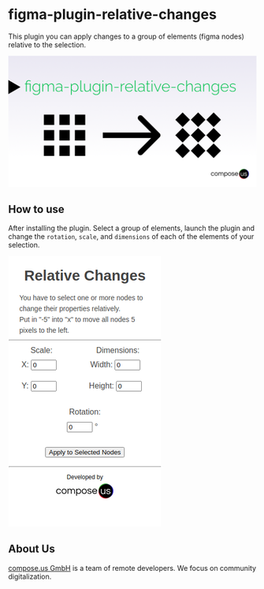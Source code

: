 # figma-plugin-relative-changes

This plugin you can apply changes to a group of elements (figma nodes) relative to the selection.

![figma-plugin-relative-changes-hero](assets/figma-plugin-relative-changes-hero.png)

## How to use

After installing the plugin. Select a group of elements, launch the plugin and change the `rotation`, `scale`, and
`dimensions` of each of the elements of your selection.

![figma-plugin-relative-change-screenshot](assets/screencapture.png)

## About Us

[compose.us GmbH](https://compose.us) is a team of remote developers. We focus on community digitalization.

